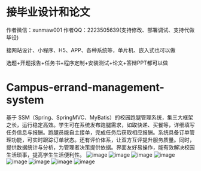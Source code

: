# 接毕业设计和论文
作者微信：xunmaw001  作者QQ：2223505639(支持修改、部署调试、支持代做毕设)

接网站设计、小程序、H5、APP、各种系统等，单片机、嵌入式也可以做

选题+开题报告+任务书+程序定制+安装测试+论文+答辩PPT都可以做
# Campus-errand-management-system
基于 SSM（Spring、SpringMVC、MyBatis）的校园跑腿管理系统，集三大框架之长，运行稳定高效。学生可在系统发布跑腿需求，如取快递、买餐等，详细填写任务信息与报酬。跑腿员能自主接单，完成任务后获取相应报酬。系统具备订单管理功能，可实时跟踪订单状态。还有评价体系，让双方互评提升服务质量。同时，提供数据统计与分析，为管理者决策提供依据。界面友好易操作，能有效解决校园生活琐事，提高学生生活便利性。 
![image](https://github.com/user-attachments/assets/d56b858f-aabf-4884-8439-5c51433e8c5b)
![image](https://github.com/user-attachments/assets/756ab749-dce7-49c4-840f-3e63aafffe2a)
![image](https://github.com/user-attachments/assets/6af48164-c630-4dce-b914-87b4879b75b6)
![image](https://github.com/user-attachments/assets/4a4843d4-fef6-4acc-8866-85290c3bd504)
![image](https://github.com/user-attachments/assets/9c5337c8-adc7-4f7e-8ccc-88e542c70fee)
![image](https://github.com/user-attachments/assets/594ef07c-97d7-429d-b17e-ee94abd54400)
![image](https://github.com/user-attachments/assets/17b0fc63-067e-481c-a4b3-913435ce5bd1)
![image](https://github.com/user-attachments/assets/e4f0bdb7-d95e-42f8-a4f3-660f8b7d2f5e)
